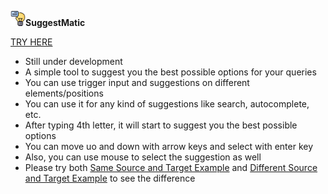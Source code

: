 **<img src="./suggestmatic.png" width="24">SuggestMatic**

[TRY HERE](https://caglarorhan.github.io/suggestmatic/) 

- Still under development
- A simple tool to suggest you the best possible options for your queries
- You can use trigger input and suggestions on different elements/positions
- You can use it for any kind of suggestions like search, autocomplete, etc.
- After typing 4th letter, it will start to suggest you the best possible options
- You can move uo and down with arrow keys and select with enter key
- Also, you can use mouse to select the suggestion as well
- Please try both [Same Source and Target Example](./same_Source_Target.html) and [Different Source and Target Example](./different_Source_Target.html) to see the difference
